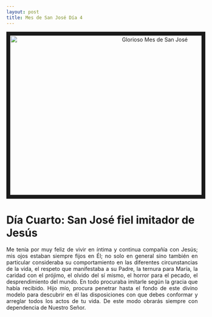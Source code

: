 ```yaml
---
layout: post
title: Mes de San José Día 4
---
```



<p align="center"> 
  <a href="http://www.youtube.com/watch?feature=player_embedded&v=uFPhu5wwRig" target="_blank"><img src="http://img.youtube.com/vi/uFPhu5wwRig/0.jpg" 
alt="Glorioso Mes de San José" width="746" height="420" border="10" /></a>
</p>

# **Día Cuarto: San José fiel imitador de Jesús**

<p style="text-align: justify;">Me tenía por muy feliz de vivir en íntima y continua compañía con Jesús; mis ojos estaban siempre fijos en Él; no solo en general sino también en particular consideraba su comportamiento en las diferentes circunstancias de la vida, el respeto que manifestaba a su Padre, la ternura para María, la caridad con el prójimo, el olvido del sí mismo, el horror para el pecado, el desprendimiento del mundo. En todo procuraba imitarle según la gracia que había recibido.
Hijo mío, procura penetrar hasta el fondo de este divino modelo para descubrir en él las disposiciones con que debes conformar y arreglar todos los actos de tu vida. De este modo obrarás siempre con dependencia de Nuestro Señor.</p>
